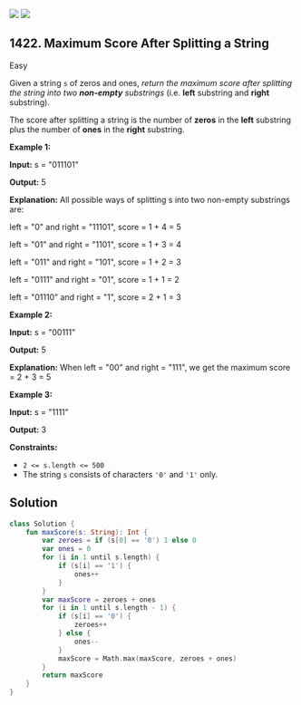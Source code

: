[![](https://img.shields.io/github/stars/javadev/LeetCode-in-Kotlin?label=Stars&style=flat-square)](https://github.com/javadev/LeetCode-in-Kotlin)
[![](https://img.shields.io/github/forks/javadev/LeetCode-in-Kotlin?label=Fork%20me%20on%20GitHub%20&style=flat-square)](https://github.com/javadev/LeetCode-in-Kotlin/fork)

## 1422\. Maximum Score After Splitting a String

Easy

Given a string `s` of zeros and ones, _return the maximum score after splitting the string into two **non-empty** substrings_ (i.e. **left** substring and **right** substring).

The score after splitting a string is the number of **zeros** in the **left** substring plus the number of **ones** in the **right** substring.

**Example 1:**

**Input:** s = "011101"

**Output:** 5

**Explanation:** All possible ways of splitting s into two non-empty substrings are: 

left = "0" and right = "11101", score = 1 + 4 = 5 

left = "01" and right = "1101", score = 1 + 3 = 4 

left = "011" and right = "101", score = 1 + 2 = 3 

left = "0111" and right = "01", score = 1 + 1 = 2 

left = "01110" and right = "1", score = 2 + 1 = 3

**Example 2:**

**Input:** s = "00111"

**Output:** 5

**Explanation:** When left = "00" and right = "111", we get the maximum score = 2 + 3 = 5

**Example 3:**

**Input:** s = "1111"

**Output:** 3

**Constraints:**

*   `2 <= s.length <= 500`
*   The string `s` consists of characters `'0'` and `'1'` only.

## Solution

```kotlin
class Solution {
    fun maxScore(s: String): Int {
        var zeroes = if (s[0] == '0') 1 else 0
        var ones = 0
        for (i in 1 until s.length) {
            if (s[i] == '1') {
                ones++
            }
        }
        var maxScore = zeroes + ones
        for (i in 1 until s.length - 1) {
            if (s[i] == '0') {
                zeroes++
            } else {
                ones--
            }
            maxScore = Math.max(maxScore, zeroes + ones)
        }
        return maxScore
    }
}
```